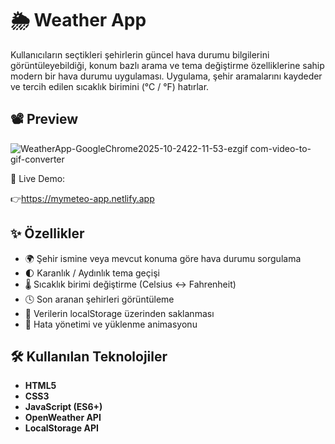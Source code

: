 # 🌦️ Weather App  

Kullanıcıların seçtikleri şehirlerin güncel hava durumu bilgilerini görüntüleyebildiği, konum bazlı arama ve tema değiştirme özelliklerine sahip modern bir hava durumu uygulaması. Uygulama, şehir aramalarını kaydeder ve tercih edilen sıcaklık birimini (°C / °F) hatırlar.

## 📽️ Preview
![WeatherApp-GoogleChrome2025-10-2422-11-53-ezgif com-video-to-gif-converter](https://github.com/user-attachments/assets/e74d38e6-cb46-42f0-baef-bb60f91fa6fb)


🔗 Live Demo:

👉https://mymeteo-app.netlify.app

## ✨ Özellikler  

- 🌍 Şehir ismine veya mevcut konuma göre hava durumu sorgulama  
- 🌓 Karanlık / Aydınlık tema geçişi  
- 🌡️ Sıcaklık birimi değiştirme (Celsius ↔ Fahrenheit)  
- 🕓 Son aranan şehirleri görüntüleme  
- 💾 Verilerin localStorage üzerinden saklanması  
- 🚫 Hata yönetimi ve yüklenme animasyonu  


## 🛠️ Kullanılan Teknolojiler  

- **HTML5** 
- **CSS3** 
- **JavaScript (ES6+)** 
- **OpenWeather API** 
- **LocalStorage API** 
